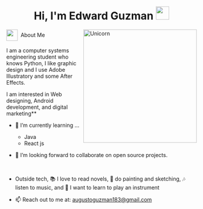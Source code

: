 <h1 align="center">Hi, I'm Edward Guzman <img src="" width="35"></h1>

<img align="right" width="300px" alt="Unicorn" src="https://chatgpt.com/c/67b4d899-61f0-8002-994b-f91d05d3d982" />
<span style="vertical-align: middle;">
    <img src="https://encrypted-tbn0.gstatic.com/images?q=tbn:ANd9GcRFtXWieRXRZxX5s3HRXhKSakpTxytjhwukyg&s" width="30px">
</span>&nbsp;<span>About Me</span>


I am a computer systems engineering student who knows Python, I like graphic design and I use Adobe Illustratory and some After Effects.
  
I am interested in Web designing, Android development, and digital marketing**  

- 🔭 I’m currently learning ...  
  - Java  
  - React js  

- 🌱 I’m looking forward to collaborate on open source projects.  

<br>  

- Outside tech, 📚 I love to read novels, 🎨 do painting and sketching, 🎶 listen to music, and 🌴 I want to learn to play an instrument

- 📫 Reach out to me at: <a href="mailto:augustoguzman183@gmail.com.iiit.ac.in">augustoguzman183@gmail.com</a>


